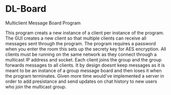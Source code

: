 # DL-Board
Multiclient Message Board Program

This program creats a new instance of a client per instance of the program. The GUI creates a new client so that multiple 
clients can receive all messages sent through the program. The program requires a password when you enter the room this sets
up the secrety key for AES encryption. All clients must be running on the same network as they connect through a multicast IP
address and socket. Each client joins the group and the group forwards messages to all clients. It by design doesnt keep
messages as it is meant to be an instance of a group message board and then loses it when the program terminates.
Given more time would've implemented a server in order to add presistance and send updates on chat history to new users who join the multicast group. 
